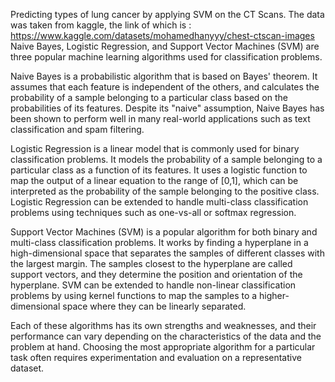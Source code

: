 
Predicting types of lung cancer by applying SVM on the CT Scans. 
The data was taken from kaggle, the link of which is : https://www.kaggle.com/datasets/mohamedhanyyy/chest-ctscan-images
Naive Bayes, Logistic Regression, and Support Vector Machines (SVM) are three popular machine learning algorithms used for classification problems.

Naive Bayes is a probabilistic algorithm that is based on Bayes' theorem. It assumes that each feature is independent of the others, and calculates the probability of a sample belonging to a particular class based on the probabilities of its features. Despite its "naive" assumption, Naive Bayes has been shown to perform well in many real-world applications such as text classification and spam filtering.

Logistic Regression is a linear model that is commonly used for binary classification problems. It models the probability of a sample belonging to a particular class as a function of its features. It uses a logistic function to map the output of a linear equation to the range of [0,1], which can be interpreted as the probability of the sample belonging to the positive class. Logistic Regression can be extended to handle multi-class classification problems using techniques such as one-vs-all or softmax regression.

Support Vector Machines (SVM) is a popular algorithm for both binary and multi-class classification problems. It works by finding a hyperplane in a high-dimensional space that separates the samples of different classes with the largest margin. The samples closest to the hyperplane are called support vectors, and they determine the position and orientation of the hyperplane. SVM can be extended to handle non-linear classification problems by using kernel functions to map the samples to a higher-dimensional space where they can be linearly separated.

Each of these algorithms has its own strengths and weaknesses, and their performance can vary depending on the characteristics of the data and the problem at hand. Choosing the most appropriate algorithm for a particular task often requires experimentation and evaluation on a representative dataset.
